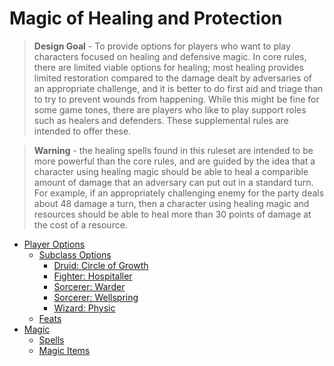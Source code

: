 # Magic of Healing and Protection

> **Design Goal** - To provide options for players who want to play characters focused on healing and defensive magic.  In core rules, there are limited viable options for healing; most healing provides limited restoration compared to the damage dealt by adversaries of an appropriate challenge, and it is better to do first aid and triage than to try to prevent wounds from happening.
While this might be fine for some game tones, there are players who like to play support roles such as healers and defenders.  These supplemental rules are intended to offer these.

> **Warning** - the healing spells found in this ruleset are intended to be more powerful than the core rules, and are guided by the idea that a character using healing magic should be able to heal a comparible amount of damage that an adversary can put out in a standard turn.  For example, if an appropriately challenging enemy for the party deals about 48 damage a turn, then a character using healing magic and resources should be able to heal more than 30 points of damage at the cost of a resource. 

- [Player Options](characterCreation.md)
  - [Subclass Options](characterCreation.md#player-options)
    - [Druid: Circle of Growth](characterCreation.md#druid-circle-of-growth)
    - [Fighter: Hospitaller](characterCreation.md#fighter-hospitaller)
    - [Sorcerer: Warder](characterCreation.md#sorcerer-warder)
    - [Sorcerer: Wellspring](characterCreation.md#sorcerer-wellspring)
    - [Wizard: Physic](characterCreation.md#wizard-physic)
  - [Feats](characterCreation.md#feats)
- [Magic](magic.md)
  - [Spells](magic.md#spells)
  - [Magic Items](magic.md#magic-items)